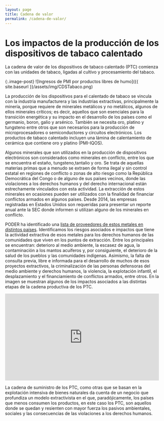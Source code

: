 ```yaml
---
layout: page
title: Cadena de valor
permalink: /cadena-de-valor/
---
```


# Los impactos de la producción de los dispositivos de tabaco calentado

La cadena de valor de los dispositivos de tabaco calentado (PTC) comienza con las unidades de tabaco, ligadas al cultivo y procesamiento del tabaco.

{:.image-post}
![Ingresos de PMI por productos libres de humo]({{ site.baseurl }}/assets/img/CDSTabaco.png)

La producción de los dispositivos para el calentado de tabaco se vincula con la industria manufacturera y las industrias extractivas, principalmente la minería, porque requiere de minerales metálicos y no metálicos, algunos de ellos minerales críticos; es decir, aquellos que son esenciales para la transición energética y su impacto en el desarrollo de los países como el germanio, boron, galio y arsénico. También se necesita oro, platino y tungsteno entre otros que son necesarios para la producción de microprocesadores o semiconductores y circuitos electrónicos. Los productos de tabaco calentado incluyen una lámina de calentamiento de cerámica que contiene oro y platino (PMI-IQOS).

Algunos minerales que son utilizados en la producción de dispositivos electrónicos son considerados como minerales en conflicto, entre los que se encuentra el estaño, tungsteno,tantalio y oro. Se trata de aquellas materias primas que a menudo se extraen de forma ilegal y sin control estatal en regiones de conflicto o zonas de alto riesgo como la República Democrática del Congo o de alguno de sus países vecinos, donde las violaciones a los derechos humanos y del derecho internacional están estrechamente vinculados con esta actividad. La extracción de estos minerales en ocasiones pueden ser utilizados con la finalidad de financiar conflictos armados en algunos países. Desde 2014, las empresas registradas en Estados Unidos son requeridas para presentar un reporte anual ante la SEC donde informen si utilizan
alguno de los minerales en conflicto.

PODER ha identificado una [lista de proveedores de estos metales en distintos países]( link ). Identificamos los riesgos asociados e impactos que tiene la actividad extractiva de esos metales para los derechos humanos de las comunidades que viven en los puntos de extracción. Entre los principales se encuentran: deterioro al medio ambiente, la escasez de agua, la contaminación a los mantos acuíferos y, por consiguiente, el deterioro de la salud de los pueblos y las comunidades indígenas. Asimismo, la falta de consulta previa, libre e informada para el desarrollo de muchos de esos proyectos extractivos, la criminalización de las personas defensoras del medio ambiente y derechos humanos, la violencia, la explotación infantil, el desplazamiento y el financiamiento de conflictos armados, entre otros. En la imagen se muestran algunos de los impactos asociados a las distintas etapas de la cadena productiva de los PTC.

<div style="width: 100%;"><div style="position: relative; padding-bottom: 56.25%; padding-top: 0; height: 0;"><iframe title="AH-PMI" frameborder="0" width="1200" height="675" style="position: absolute; top: 0; left: 0; width: 100%; height: 100%;" src="https://view.genial.ly/65dcb0189fec8e001497ae37" type="text/html" allowscriptaccess="always" allowfullscreen="true" scrolling="yes" allownetworking="all"></iframe> </div> </div>

La cadena de suministro de los PTC, como otras que se basan en la explotación intensiva de bienes naturales da cuenta de un negocio que profundiza un modelo extractivista en el que, paradójicamente, los países que menos consumen los productos, en este caso los PTC, son aquellos donde se quedan y resienten con mayor fuerza los pasivos ambientales, sociales y las consecuencias de las violaciones a los derechos humanos.
